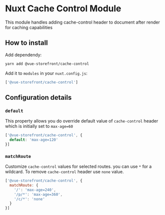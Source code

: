 # Nuxt Cache Control Module

This module handles adding cache-control header to document after render for caching capabilities

## How to install
Add dependendy: 
```sh 
yarn add @vue-storefront/cache-control
```
Add it to `modules` in your `nuxt.config.js`:

```js
['@vue-storefront/cache-control']
```

## Configuration details

### `default` 
This property allows you do override default value of `cache-control` header which is initially set to `max-age=60`
```js
['@vue-storefront/cache-control', {
  default: 'max-age=120'
}]
```

### `matchRoute`
Customize `cache-control` values for selected routes. you can use `*` for a wildcard. To remove `cache-control` header use `none` value.
```js
['@vue-storefront/cache-control', {
  matchRoute: {
    '/': 'max-age=240',
    '/p/*': 'max-age=360',
    '/c/*': 'none'
  }
}]
```
